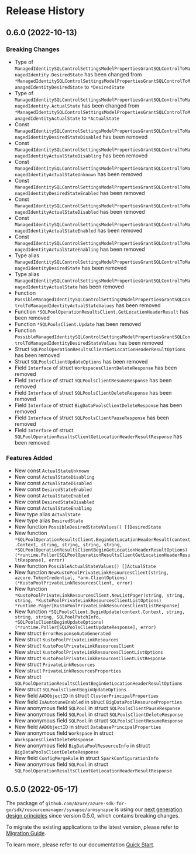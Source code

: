 # Release History

## 0.6.0 (2022-10-13)
### Breaking Changes

- Type of `ManagedIdentitySQLControlSettingsModelPropertiesGrantSQLControlToManagedIdentity.DesiredState` has been changed from `*ManagedIdentitySQLControlSettingsModelPropertiesGrantSQLControlToManagedIdentityDesiredState` to `*DesiredState`
- Type of `ManagedIdentitySQLControlSettingsModelPropertiesGrantSQLControlToManagedIdentity.ActualState` has been changed from `*ManagedIdentitySQLControlSettingsModelPropertiesGrantSQLControlToManagedIdentityActualState` to `*ActualState`
- Const `ManagedIdentitySQLControlSettingsModelPropertiesGrantSQLControlToManagedIdentityDesiredStateDisabled` has been removed
- Const `ManagedIdentitySQLControlSettingsModelPropertiesGrantSQLControlToManagedIdentityActualStateDisabling` has been removed
- Const `ManagedIdentitySQLControlSettingsModelPropertiesGrantSQLControlToManagedIdentityActualStateUnknown` has been removed
- Const `ManagedIdentitySQLControlSettingsModelPropertiesGrantSQLControlToManagedIdentityDesiredStateEnabled` has been removed
- Const `ManagedIdentitySQLControlSettingsModelPropertiesGrantSQLControlToManagedIdentityActualStateDisabled` has been removed
- Const `ManagedIdentitySQLControlSettingsModelPropertiesGrantSQLControlToManagedIdentityActualStateEnabled` has been removed
- Const `ManagedIdentitySQLControlSettingsModelPropertiesGrantSQLControlToManagedIdentityActualStateEnabling` has been removed
- Type alias `ManagedIdentitySQLControlSettingsModelPropertiesGrantSQLControlToManagedIdentityDesiredState` has been removed
- Type alias `ManagedIdentitySQLControlSettingsModelPropertiesGrantSQLControlToManagedIdentityActualState` has been removed
- Function `PossibleManagedIdentitySQLControlSettingsModelPropertiesGrantSQLControlToManagedIdentityActualStateValues` has been removed
- Function `*SQLPoolOperationResultsClient.GetLocationHeaderResult` has been removed
- Function `*SQLPoolsClient.Update` has been removed
- Function `PossibleManagedIdentitySQLControlSettingsModelPropertiesGrantSQLControlToManagedIdentityDesiredStateValues` has been removed
- Struct `SQLPoolOperationResultsClientGetLocationHeaderResultOptions` has been removed
- Struct `SQLPoolsClientUpdateOptions` has been removed
- Field `Interface` of struct `WorkspacesClientDeleteResponse` has been removed
- Field `Interface` of struct `SQLPoolsClientResumeResponse` has been removed
- Field `Interface` of struct `SQLPoolsClientDeleteResponse` has been removed
- Field `Interface` of struct `BigDataPoolsClientDeleteResponse` has been removed
- Field `Interface` of struct `SQLPoolsClientPauseResponse` has been removed
- Field `Interface` of struct `SQLPoolOperationResultsClientGetLocationHeaderResultResponse` has been removed

### Features Added

- New const `ActualStateUnknown`
- New const `ActualStateDisabling`
- New const `ActualStateDisabled`
- New const `DesiredStateEnabled`
- New const `ActualStateEnabled`
- New const `DesiredStateDisabled`
- New const `ActualStateEnabling`
- New type alias `ActualState`
- New type alias `DesiredState`
- New function `PossibleDesiredStateValues() []DesiredState`
- New function `*SQLPoolOperationResultsClient.BeginGetLocationHeaderResult(context.Context, string, string, string, string, *SQLPoolOperationResultsClientBeginGetLocationHeaderResultOptions) (*runtime.Poller[SQLPoolOperationResultsClientGetLocationHeaderResultResponse], error)`
- New function `PossibleActualStateValues() []ActualState`
- New function `NewKustoPoolPrivateLinkResourcesClient(string, azcore.TokenCredential, *arm.ClientOptions) (*KustoPoolPrivateLinkResourcesClient, error)`
- New function `*KustoPoolPrivateLinkResourcesClient.NewListPager(string, string, string, *KustoPoolPrivateLinkResourcesClientListOptions) *runtime.Pager[KustoPoolPrivateLinkResourcesClientListResponse]`
- New function `*SQLPoolsClient.BeginUpdate(context.Context, string, string, string, SQLPoolPatchInfo, *SQLPoolsClientBeginUpdateOptions) (*runtime.Poller[SQLPoolsClientUpdateResponse], error)`
- New struct `ErrorResponseAutoGenerated`
- New struct `KustoPoolPrivateLinkResources`
- New struct `KustoPoolPrivateLinkResourcesClient`
- New struct `KustoPoolPrivateLinkResourcesClientListOptions`
- New struct `KustoPoolPrivateLinkResourcesClientListResponse`
- New struct `PrivateLinkResources`
- New struct `PrivateLinkResourcesProperties`
- New struct `SQLPoolOperationResultsClientBeginGetLocationHeaderResultOptions`
- New struct `SQLPoolsClientBeginUpdateOptions`
- New field `AADObjectID` in struct `ClusterPrincipalProperties`
- New field `IsAutotuneEnabled` in struct `BigDataPoolResourceProperties`
- New anonymous field `SQLPool` in struct `SQLPoolsClientPauseResponse`
- New anonymous field `SQLPool` in struct `SQLPoolsClientDeleteResponse`
- New anonymous field `SQLPool` in struct `SQLPoolsClientResumeResponse`
- New field `AADObjectID` in struct `DatabasePrincipalProperties`
- New anonymous field `Workspace` in struct `WorkspacesClientDeleteResponse`
- New anonymous field `BigDataPoolResourceInfo` in struct `BigDataPoolsClientDeleteResponse`
- New field `ConfigMergeRule` in struct `SparkConfigurationInfo`
- New anonymous field `SQLPool` in struct `SQLPoolOperationResultsClientGetLocationHeaderResultResponse`


## 0.5.0 (2022-05-17)

The package of `github.com/Azure/azure-sdk-for-go/sdk/resourcemanager/synapse/armsynapse` is using our [next generation design principles](https://azure.github.io/azure-sdk/general_introduction.html) since version 0.5.0, which contains breaking changes.

To migrate the existing applications to the latest version, please refer to [Migration Guide](https://aka.ms/azsdk/go/mgmt/migration).

To learn more, please refer to our documentation [Quick Start](https://aka.ms/azsdk/go/mgmt).